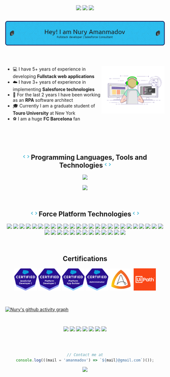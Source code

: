  <!-- <h1> Hi there, I'm Nury 👋 </h1> -->
 
<div align="center">
  <img src="https://visitor-badge.laobi.icu/badge?page_id=amanmadov" />
  <a href="https://github.com/amanmadov"><img src="https://img.shields.io/github/followers/amanmadov?label=Follow&logo=github&style=flat" /></a>
  <a href="https://twitter.com/amanmadov"><img src="https://img.shields.io/twitter/follow/amanmadov?label=Follow&color=1DA1F2&logo=twitter&style=flat" /> </a>
</div>

 <br/>
 
 ![Header](./assets/header1.png) 

<br/>
<br/>

<div>

 <img align="right" width="200" src="./assets/coder.gif">

 - 💻  I have 5+ years of experience in developing <strong>Fullstack web applications</strong>
 - ☁️  I have 3+ years of experience in implementing <strong>Salesforce technologies</strong>
 - 🤖  For the last 2 years I have been working as an <strong>RPA</strong> software architect
 - 🎓  Currently I am a graduate student of <strong>Touro University</strong> at New York
 - ⚽  I am a huge <strong>FC Barcelona</strong> fan

</div> 

<br/><br/><br/>

<!-- Technologies 1 -->
<div align="center">
 <h2><img src="./assets/code.gif" height="20">  Programming Languages, Tools and Technologies  <img src="./assets/code.gif" height="20"></h2>

 <p align="center">
     <a href="https://skillicons.dev">
         <img src="https://skillicons.dev/icons?i=cs,js,nodejs,express,react,jquery,mongodb,postgres,html,css,bootstrap,tailwind,webpack,babel,jest" />
     </a>
 </p>

 <p align="center">
     <a href="https://skillicons.dev">
         <img src="https://skillicons.dev/icons?i=graphql,fastapi,postman,regex,git,github,gitlab,docker,jenkins,kubernetes,linux,visualstudio,vscode,atom,xd" />
     </a>
 </p>

</div>

<br/>

<!-- Technologies 2 -->
<div align="center">
  <h2><img src="./assets/code.gif" height="20"> Force Platform Technologies <img src="./assets/code.gif" height="20"></h2>

  ![](https://img.shields.io/badge/-salesforce-blue)
  ![](https://img.shields.io/badge/-salesforce--crm-blue)
  ![](https://img.shields.io/badge/-salesforce--admin-blue)
  ![](https://img.shields.io/badge/-salesforce--development-blue)
  ![](https://img.shields.io/badge/-salesforce--automation-blue)
  ![](https://img.shields.io/badge/-salesforce--flow-blue)
  ![](https://img.shields.io/badge/-sales--cloud-blue)
  ![](https://img.shields.io/badge/-service--cloud-blue)
  ![](https://img.shields.io/badge/-marketing--cloud-blue)
  ![](https://img.shields.io/badge/-commerce--cloud-blue)
  ![](https://img.shields.io/badge/-customer--360-blue)
  ![](https://img.shields.io/badge/-salesforce--integration-blue)
  ![](https://img.shields.io/badge/-salesforce--apis-blue)
  ![](https://img.shields.io/badge/-rest--integration-blue)
  ![](https://img.shields.io/badge/-salesforce--workflows-blue)
  ![](https://img.shields.io/badge/-salesforce--deployment-blue)
  ![](https://img.shields.io/badge/-salesforce--customization-blue)
  ![](https://img.shields.io/badge/-apex-blue) 
  ![](https://img.shields.io/badge/-lwc-blue)
  ![](https://img.shields.io/badge/-soql-blue)
  ![](https://img.shields.io/badge/-sosl-blue)
  ![](https://img.shields.io/badge/-lightning--framework-blue)
  ![](https://img.shields.io/badge/-aura--framework-blue)
  ![](https://img.shields.io/badge/-force.com-blue)
  ![](https://img.shields.io/badge/-apex--triggers-blue)
  ![](https://img.shields.io/badge/-visual--force-blue)
  ![](https://img.shields.io/badge/-bulk--api-blue)
  ![](https://img.shields.io/badge/-web--components-blue)
  ![](https://img.shields.io/badge/-salesforce--cpq-blue)
  ![](https://img.shields.io/badge/-mulesoft-blue)
  ![](https://img.shields.io/badge/-flosum-blue)
  ![](https://img.shields.io/badge/-ci%2Fcd-blue)
  ![](https://img.shields.io/badge/-omnistudio-blue)
  ![](https://img.shields.io/badge/-data--loader-blue)
  ![](https://img.shields.io/badge/-salesforce--dx-blue)
  ![](https://img.shields.io/badge/-vlocity-blue)
  ![](https://img.shields.io/badge/-copado-blue)
  ![](https://img.shields.io/badge/-lightning--design--system-blue)

</div>

<br/>

<!-- Certifications -->
<div align="center">
  <h2>Certifications</h2>
  <img src="./assets/icons/icon1.png" height="70">
  <img src="./assets/icons/icon2.png" height="70">
  <img src="./assets/icons/icon3.png" height="70">
  <img src="./assets/icons/icon4.png" height="70">
  <img src="./assets/icons/icon6.png" height="70">
  <img src="./assets/icons/icon7.png" height="70">
</div>

<br/>
<br/>
 
 <!-- Activity Graph-->
 [![Nury's github activity graph](https://github-readme-activity-graph.cyclic.app/graph?username=amanmadov&bg_color=0d1117&color=c9c9c9&line=4c779e&point=a8e5ff&area=true&hide_border=true)](https://github.com/amanmadov/github-readme-activity-graph)

<br/>

<!--Social Channel-->
<p align="center">
    <a href="https://www.linkedin.com/in/amanmadov/"><img src="https://img.shields.io/badge/linkedin%20-%230077B5.svg?&amp;style=for-the-badge&amp;logo=linkedin&amp;logoColor=white"></a>
    <a href="https://www.hackerrank.com/amanmadov"><img src="https://img.shields.io/badge/-Hackerrank-2EC866?style=for-the-badge&amp;logo=HackerRank&amp;logoColor=white"></a>
     <a href="https://www.leetcode.com/amanmadov"><img src="https://img.shields.io/badge/leetcode-yellow?&amp;style=for-the-badge&amp;logo=leetcode&amp;logoColor=white"></a>
   <a href="https://trailblazer.me/id/amanmadov"><img src="https://img.shields.io/badge/trailhead-blue?&amp;style=for-the-badge&amp;logo=salesforce&amp;logoColor=white"></a>
 <a href="https://www.github.com/amanmadov"><img src="https://img.shields.io/badge/github-black?&amp;style=for-the-badge&amp;logo=github&amp;logoColor=white"></a>
 <a href="https://www.youtube.com/channel/UC5rOnSvWwxdul6tx-Vkpbyw"><img src="https://img.shields.io/badge/youtube-%23FF0000.svg?&amp;style=for-the-badge&amp;logo=youtube&amp;logoColor=white"></a>
 <a href="https://www.twitter.com/amanmadov"><img src="https://img.shields.io/badge/twitter-blue?&amp;style=for-the-badge&amp;logo=twitter&amp;logoColor=white"></a>
</p>

<!-- Contact -->
<div align="center"> 
  <br/> <br/>

  ```js
  // Contact me at
  console.log(((mail = 'amanmadov') => `${mail}@gmail.com`)());
  ```

</div>

<!-- Contact -->
<p align="center">
  <img src="https://capsule-render.vercel.app/api?type=waving&color=gradient&height=70&section=footer"/>
</p>
